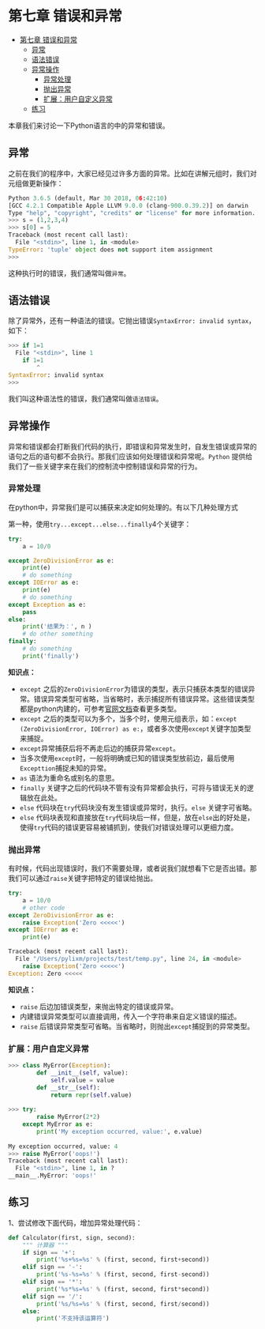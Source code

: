 # 第七章 错误和异常

<!-- TOC -->

- [第七章 错误和异常](#第七章-错误和异常)
  - [异常](#异常)
  - [语法错误](#语法错误)
  - [异常操作](#异常操作)
    - [异常处理](#异常处理)
    - [抛出异常](#抛出异常)
    - [扩展：用户自定义异常](#扩展用户自定义异常)
  - [练习](#练习)

<!-- /TOC -->

本章我们来讨论一下Python语言的中的异常和错误。

## 异常

之前在我们的程序中，大家已经见过许多方面的异常。比如在讲解元组时，我们对元组做更新操作：

```python
Python 3.6.5 (default, Mar 30 2018, 06:42:10)
[GCC 4.2.1 Compatible Apple LLVM 9.0.0 (clang-900.0.39.2)] on darwin
Type "help", "copyright", "credits" or "license" for more information.
>>> s = (1,2,3,4)
>>> s[0] = 5
Traceback (most recent call last):
  File "<stdin>", line 1, in <module>
TypeError: 'tuple' object does not support item assignment
>>>
```
这种执行时的错误，我们通常叫做`异常`。

## 语法错误
除了异常外，还有一种语法的错误。它抛出错误`SyntaxError: invalid syntax`，如下：

```python
>>> if 1=1
  File "<stdin>", line 1
    if 1=1
        ^
SyntaxError: invalid syntax
>>>
```
我们叫这种语法性的错误，我们通常叫做`语法错误`。

## 异常操作

异常和错误都会打断我们代码的执行，即错误和异常发生时，自发生错误或异常的语句之后的语句都不会执行。那我们应该如何处理错误和异常呢。`Python` 提供给我们了一些关键字来在我们的控制流中控制错误和异常的行为。

### 异常处理

在python中，异常我们是可以捕获来决定如何处理的。有以下几种处理方式

第一种，使用`try...except...else...finally`4个关键字：

```python
try:
    a = 10/0 

except ZeroDivisionError as e:
    print(e)
    # do something 
except IOError as e:
    print(e)
    # do something
except Exception as e:
    pass 
else:
    print('结果为：', n )
    # do other something
finally:
    # do something 
    print('finally')
```

**知识点：**
- `except` 之后的`ZeroDivisionError`为错误的类型，表示只捕获本类型的错误异常。错误异常类型可省略，当省略时，表示捕捉所有错误异常。这些错误类型都是python内建的，可参考[官网文档](https://docs.python.org/3/library/exceptions.html)查看更多类型。
- `except` 之后的类型可以为多个，当多个时，使用元组表示，如：`except (ZeroDivisionError, IOError) as e:`，或者多次使用`except`关键字加类型来捕捉。
- `except`异常捕获后将不再走后边的捕获异常`except`。
- 当多次使用`except`时，一般将明确或已知的错误类型放前边，最后使用`Excepttion`捕捉未知的异常。
- `as` 语法为重命名或别名的意思。
- `finally` 关键字之后的代码块不管有没有异常都会执行，可将与错误无关的逻辑放在此处。
- `else` 代码块在`try`代码块没有发生错误或异常时，执行。`else` 关键字可省略。
- `else` 代码块表现和直接放在`try`代码块后一样，但是，放在`else`出的好处是，使得`try`代码的错误更容易被铺抓到，使我们对错误处理可以更细力度。


### 抛出异常

有时候，代码出现错误时，我们不需要处理，或者说我们就想看下它是否出错。那我们可以通过`raise`关键字把特定的错误给抛出。

```python
try:
    a = 10/0
    # other code
except ZeroDivisionError as e:
    raise Exception('Zero <<<<<')
except IOError as e:
    print(e)

Traceback (most recent call last):
  File "/Users/pylixm/projects/test/temp.py", line 24, in <module>
    raise Exception('Zero <<<<<')
Exception: Zero <<<<<
```

**知识点：**
- `raise` 后边加错误类型，来抛出特定的错误或异常。
- 内建错误异常类型可以直接调用，传入一个字符串来自定义错误的描述。
- `raise` 后错误异常类型可省略。当省略时，则抛出`except`捕捉到的异常类型。


### 扩展：用户自定义异常

```python
>>> class MyError(Exception):
        def __init__(self, value):
            self.value = value
        def __str__(self):
            return repr(self.value)
   
>>> try:
        raise MyError(2*2)
    except MyError as e:
        print('My exception occurred, value:', e.value)
   
My exception occurred, value: 4
>>> raise MyError('oops!')
Traceback (most recent call last):
  File "<stdin>", line 1, in ?
__main__.MyError: 'oops!'
```

## 练习

1、尝试修改下面代码，增加异常处理代码：
```python
def Calculator(first, sign, second):
    """ 计算器 """
    if sign == '+':
        print('%s+%s=%s' % (first, second, first+second))
    elif sign == '-':
        print('%s-%s=%s' % (first, second, first-second))
    elif sign == '*':
        print('%s*%s=%s' % (first, second, first*second))
    elif sign == '/':
        print('%s/%s=%s' % (first, second, first/second))
    else:
        print('不支持该运算符')
```

